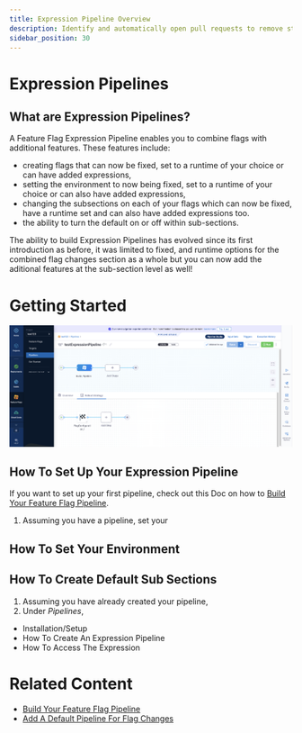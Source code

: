 ```yaml
---
title: Expression Pipeline Overview
description: Identify and automatically open pull requests to remove stale feature flags from your code. <!-- Needs changing -->
sidebar_position: 30
---
```


# Expression Pipelines

## What are Expression Pipelines? 

A Feature Flag Expression Pipeline enables you to combine flags with additional features. These features include:
 - creating flags that can now be fixed, set to a runtime of your choice or can have added expressions,
 - setting the environment to now being fixed, set to a runtime of your choice or can also have added expressions,
 - changing the subsections on each of your flags which can now be fixed, have a runtime set and can also have added expressions too.
 - the ability to turn the default on or off within sub-sections.

The ability to build Expression Pipelines has evolved since its first introduction as before, it was limited to fixed, and runtime options for the combined flag changes section as a whole but you can now add the aditional features at the sub-section level as well!

# Getting Started

![Feature Flag with Expression Pipeline Step](./static/expression_pipeline.png)

## How To Set Up Your Expression Pipeline

If you want to set up your first pipeline, check out this Doc on how to [Build Your Feature Flag Pipeline](/docs/feature-flags/ff-build-pipeline/build-feature-flag-pipeline.md).

 1. Assuming you have a pipeline, set your 

## How To Set Your Environment 


## How To Create Default Sub Sections 


 1. Assuming you have already created your pipeline, 
 2. Under *Pipelines*, 

- Installation/Setup
- How To Create An Expression Pipeline
- How To Access The Expression 


# Related Content

 - [Build Your Feature Flag Pipeline](/docs/feature-flags/ff-build-pipeline/build-feature-flag-pipeline.md)
 - [Add A Default Pipeline For Flag Changes](/docs/feature-flags/ff-build-pipeline/build-feature-flag-pipeline.md)